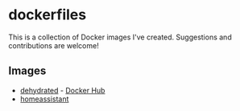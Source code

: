 # dockerfiles
This is a collection of Docker images I've created. Suggestions and contributions are welcome!

## Images
* [dehydrated](dehydrated/README.md) - [Docker Hub](https://hub.docker.com/r/erhassettbg/dehydrated/)
* [homeassistant](homeassistant/README.md)
